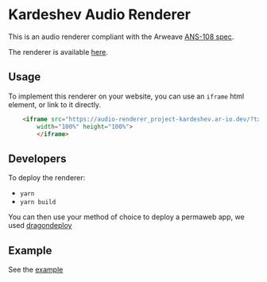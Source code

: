 # Kardeshev Audio Renderer

This is an audio renderer compliant with the Arweave [ANS-108 spec](https://specs.arweave.dev/?tx=rF3z0U1rsUJyJLhKGzigoPZPuxuHn3HRT80SZdGQBd4).

The renderer is available [here](https://audio-renderer_project-kardeshev.arweave.dev).


## Usage

To implement this renderer on your website, you can use an `iframe` html element, or link to it directly.

```html
    <iframe src="https://audio-renderer_project-kardeshev.ar-io.dev/?tx=c0aqsecXGvvO0rO8pqbr5JyC3N8WMtZWc8Upq8jYEYc"
        width="100%" height="100%">
        </iframe>
```

## Developers

To deploy the renderer:
- `yarn`
- `yarn build`

You can then use your method of choice to deploy a permaweb app, we used [dragondeploy](https://dragondeploy.xyz)

## Example

See the [example](./example/index.html)